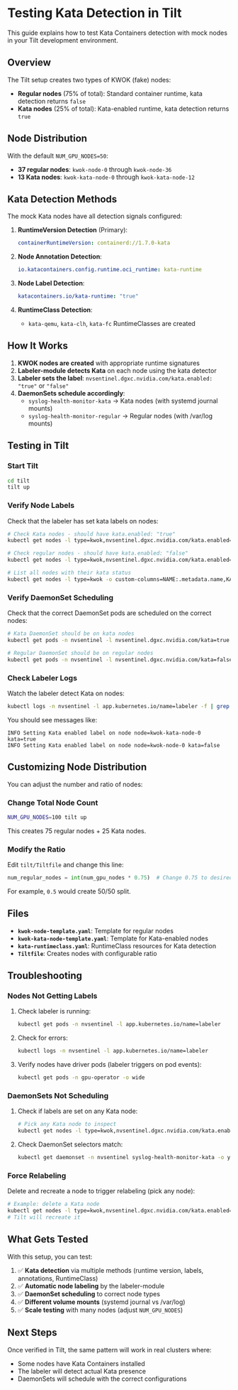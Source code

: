 # Testing Kata Detection in Tilt

This guide explains how to test Kata Containers detection with mock nodes in your Tilt development environment.

## Overview

The Tilt setup creates two types of KWOK (fake) nodes:
- **Regular nodes** (75% of total): Standard container runtime, kata detection returns `false`
- **Kata nodes** (25% of total): Kata-enabled runtime, kata detection returns `true`

## Node Distribution

With the default `NUM_GPU_NODES=50`:
- **37 regular nodes**: `kwok-node-0` through `kwok-node-36`
- **13 Kata nodes**: `kwok-kata-node-0` through `kwok-kata-node-12`

## Kata Detection Methods

The mock Kata nodes have all detection signals configured:

1. **RuntimeVersion Detection** (Primary):
   ```yaml
   containerRuntimeVersion: containerd://1.7.0-kata
   ```

2. **Node Annotation Detection**:
   ```yaml
   io.katacontainers.config.runtime.oci_runtime: kata-runtime
   ```

3. **Node Label Detection**:
   ```yaml
   katacontainers.io/kata-runtime: "true"
   ```

4. **RuntimeClass Detection**:
   - `kata-qemu`, `kata-clh`, `kata-fc` RuntimeClasses are created

## How It Works

1. **KWOK nodes are created** with appropriate runtime signatures
2. **Labeler-module detects Kata** on each node using the kata detector
3. **Labeler sets the label**: `nvsentinel.dgxc.nvidia.com/kata.enabled: "true"` or `"false"`
4. **DaemonSets schedule accordingly**:
   - `syslog-health-monitor-kata` → Kata nodes (with systemd journal mounts)
   - `syslog-health-monitor-regular` → Regular nodes (with /var/log mounts)

## Testing in Tilt

### Start Tilt
```bash
cd tilt
tilt up
```

### Verify Node Labels

Check that the labeler has set kata labels on nodes:

```bash
# Check Kata nodes - should have kata.enabled: "true"
kubectl get nodes -l type=kwok,nvsentinel.dgxc.nvidia.com/kata.enabled=true -o custom-columns=NAME:.metadata.name,KATA:.metadata.labels.nvsentinel\.dgxc\.nvidia\.com/kata\.enabled

# Check regular nodes - should have kata.enabled: "false"
kubectl get nodes -l type=kwok,nvsentinel.dgxc.nvidia.com/kata.enabled=false -o custom-columns=NAME:.metadata.name,KATA:.metadata.labels.nvsentinel\.dgxc\.nvidia\.com/kata\.enabled

# List all nodes with their kata status
kubectl get nodes -l type=kwok -o custom-columns=NAME:.metadata.name,KATA:.metadata.labels.nvsentinel\.dgxc\.nvidia\.com/kata\.enabled
```

### Verify DaemonSet Scheduling

Check that the correct DaemonSet pods are scheduled on the correct nodes:

```bash
# Kata DaemonSet should be on kata nodes
kubectl get pods -n nvsentinel -l nvsentinel.dgxc.nvidia.com/kata=true -o wide

# Regular DaemonSet should be on regular nodes
kubectl get pods -n nvsentinel -l nvsentinel.dgxc.nvidia.com/kata=false -o wide
```

### Check Labeler Logs

Watch the labeler detect Kata on nodes:

```bash
kubectl logs -n nvsentinel -l app.kubernetes.io/name=labeler -f | grep -i kata
```

You should see messages like:
```
INFO Setting Kata enabled label on node node=kwok-kata-node-0 kata=true
INFO Setting Kata enabled label on node node=kwok-node-0 kata=false
```

## Customizing Node Distribution

You can adjust the number and ratio of nodes:

### Change Total Node Count
```bash
NUM_GPU_NODES=100 tilt up
```
This creates 75 regular nodes + 25 Kata nodes.

### Modify the Ratio

Edit `tilt/Tiltfile` and change this line:
```python
num_regular_nodes = int(num_gpu_nodes * 0.75)  # Change 0.75 to desired ratio
```

For example, `0.5` would create 50/50 split.

## Files

- **`kwok-node-template.yaml`**: Template for regular nodes
- **`kwok-kata-node-template.yaml`**: Template for Kata-enabled nodes  
- **`kata-runtimeclass.yaml`**: RuntimeClass resources for Kata detection
- **`Tiltfile`**: Creates nodes with configurable ratio

## Troubleshooting

### Nodes Not Getting Labels

1. Check labeler is running:
   ```bash
   kubectl get pods -n nvsentinel -l app.kubernetes.io/name=labeler
   ```

2. Check for errors:
   ```bash
   kubectl logs -n nvsentinel -l app.kubernetes.io/name=labeler
   ```

3. Verify nodes have driver pods (labeler triggers on pod events):
   ```bash
   kubectl get pods -n gpu-operator -o wide
   ```

### DaemonSets Not Scheduling

1. Check if labels are set on any Kata node:
   ```bash
   # Pick any Kata node to inspect
   kubectl get nodes -l type=kwok,nvsentinel.dgxc.nvidia.com/kata.enabled=true -o name | head -1 | xargs kubectl describe | grep kata.enabled
   ```

2. Check DaemonSet selectors match:
   ```bash
   kubectl get daemonset -n nvsentinel syslog-health-monitor-kata -o yaml | grep -A5 nodeSelector
   ```

### Force Relabeling

Delete and recreate a node to trigger relabeling (pick any node):
```bash
# Example: delete a Kata node
kubectl get nodes -l type=kwok,nvsentinel.dgxc.nvidia.com/kata.enabled=true -o name | head -1 | xargs kubectl delete
# Tilt will recreate it
```

## What Gets Tested

With this setup, you can test:

1. ✅ **Kata detection** via multiple methods (runtime version, labels, annotations, RuntimeClass)
2. ✅ **Automatic node labeling** by the labeler-module
3. ✅ **DaemonSet scheduling** to correct node types
4. ✅ **Different volume mounts** (systemd journal vs /var/log)
5. ✅ **Scale testing** with many nodes (adjust `NUM_GPU_NODES`)

## Next Steps

Once verified in Tilt, the same pattern will work in real clusters where:
- Some nodes have Kata Containers installed
- The labeler will detect actual Kata presence
- DaemonSets will schedule with the correct configurations
